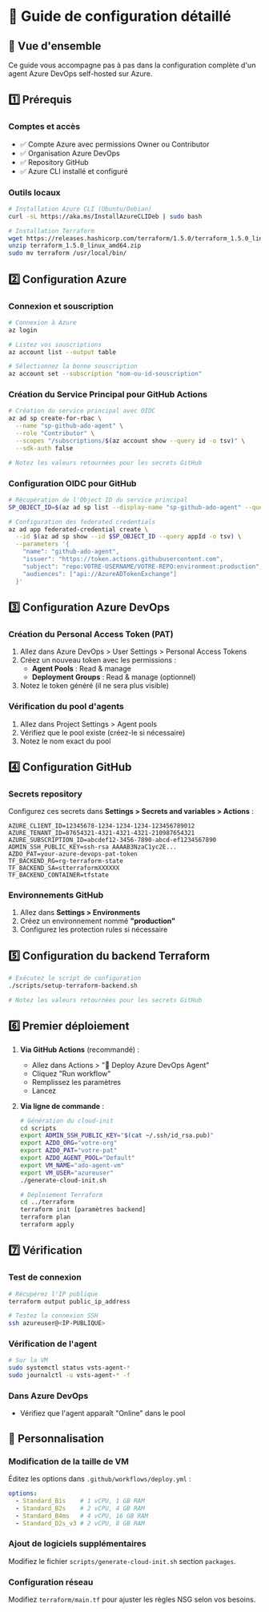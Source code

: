 # 📖 Guide de configuration détaillé

## 🎯 Vue d'ensemble

Ce guide vous accompagne pas à pas dans la configuration complète d'un agent Azure DevOps self-hosted sur Azure.

## 1️⃣ Prérequis

### Comptes et accès
- ✅ Compte Azure avec permissions Owner ou Contributor
- ✅ Organisation Azure DevOps
- ✅ Repository GitHub
- ✅ Azure CLI installé et configuré

### Outils locaux
```bash
# Installation Azure CLI (Ubuntu/Debian)
curl -sL https://aka.ms/InstallAzureCLIDeb | sudo bash

# Installation Terraform
wget https://releases.hashicorp.com/terraform/1.5.0/terraform_1.5.0_linux_amd64.zip
unzip terraform_1.5.0_linux_amd64.zip
sudo mv terraform /usr/local/bin/
```

## 2️⃣ Configuration Azure

### Connexion et souscription
```bash
# Connexion à Azure
az login

# Listez vos souscriptions
az account list --output table

# Sélectionnez la bonne souscription
az account set --subscription "nom-ou-id-souscription"
```

### Création du Service Principal pour GitHub Actions
```bash
# Création du service principal avec OIDC
az ad sp create-for-rbac \
  --name "sp-github-ado-agent" \
  --role "Contributor" \
  --scopes "/subscriptions/$(az account show --query id -o tsv)" \
  --sdk-auth false

# Notez les valeurs retournées pour les secrets GitHub
```

### Configuration OIDC pour GitHub
```bash
# Récupération de l'Object ID du service principal
SP_OBJECT_ID=$(az ad sp list --display-name "sp-github-ado-agent" --query "[0].id" -o tsv)

# Configuration des federated credentials
az ad app federated-credential create \
  --id $(az ad sp show --id $SP_OBJECT_ID --query appId -o tsv) \
  --parameters '{
    "name": "github-ado-agent",
    "issuer": "https://token.actions.githubusercontent.com",
    "subject": "repo:VOTRE-USERNAME/VOTRE-REPO:environment:production",
    "audiences": ["api://AzureADTokenExchange"]
  }'
```

## 3️⃣ Configuration Azure DevOps

### Création du Personal Access Token (PAT)
1. Allez dans Azure DevOps > User Settings > Personal Access Tokens
2. Créez un nouveau token avec les permissions :
   - **Agent Pools** : Read & manage
   - **Deployment Groups** : Read & manage (optionnel)
3. Notez le token généré (il ne sera plus visible)

### Vérification du pool d'agents
1. Allez dans Project Settings > Agent pools
2. Vérifiez que le pool existe (créez-le si nécessaire)
3. Notez le nom exact du pool

## 4️⃣ Configuration GitHub

### Secrets repository
Configurez ces secrets dans **Settings > Secrets and variables > Actions** :

```
AZURE_CLIENT_ID=12345678-1234-1234-1234-123456789012
AZURE_TENANT_ID=87654321-4321-4321-4321-210987654321
AZURE_SUBSCRIPTION_ID=abcdef12-3456-7890-abcd-ef1234567890
ADMIN_SSH_PUBLIC_KEY=ssh-rsa AAAAB3NzaC1yc2E...
AZDO_PAT=your-azure-devops-pat-token
TF_BACKEND_RG=rg-terraform-state
TF_BACKEND_SA=stterraformXXXXXX
TF_BACKEND_CONTAINER=tfstate
```

### Environnements GitHub
1. Allez dans **Settings > Environments**
2. Créez un environnement nommé **"production"**
3. Configurez les protection rules si nécessaire

## 5️⃣ Configuration du backend Terraform

```bash
# Exécutez le script de configuration
./scripts/setup-terraform-backend.sh

# Notez les valeurs retournées pour les secrets GitHub
```

## 6️⃣ Premier déploiement

1. **Via GitHub Actions** (recommandé) :
   - Allez dans Actions > "🚀 Deploy Azure DevOps Agent"
   - Cliquez "Run workflow"
   - Remplissez les paramètres
   - Lancez

2. **Via ligne de commande** :
   ```bash
   # Génération du cloud-init
   cd scripts
   export ADMIN_SSH_PUBLIC_KEY="$(cat ~/.ssh/id_rsa.pub)"
   export AZDO_ORG="votre-org"
   export AZDO_PAT="votre-pat"
   export AZDO_AGENT_POOL="Default"
   export VM_NAME="ado-agent-vm"
   export VM_USER="azureuser"
   ./generate-cloud-init.sh
   
   # Déploiement Terraform
   cd ../terraform
   terraform init [paramètres backend]
   terraform plan
   terraform apply
   ```

## 7️⃣ Vérification

### Test de connexion
```bash
# Récupérez l'IP publique
terraform output public_ip_address

# Testez la connexion SSH
ssh azureuser@<IP-PUBLIQUE>
```

### Vérification de l'agent
```bash
# Sur la VM
sudo systemctl status vsts-agent-*
sudo journalctl -u vsts-agent-* -f
```

### Dans Azure DevOps
- Vérifiez que l'agent apparaît "Online" dans le pool

## 🔧 Personnalisation

### Modification de la taille de VM
Éditez les options dans `.github/workflows/deploy.yml` :
```yaml
options:
  - Standard_B1s    # 1 vCPU, 1 GB RAM
  - Standard_B2s    # 2 vCPU, 4 GB RAM
  - Standard_B4ms   # 4 vCPU, 16 GB RAM
  - Standard_D2s_v3 # 2 vCPU, 8 GB RAM
```

### Ajout de logiciels supplémentaires
Modifiez le fichier `scripts/generate-cloud-init.sh` section `packages`.

### Configuration réseau
Modifiez `terraform/main.tf` pour ajuster les règles NSG selon vos besoins.

